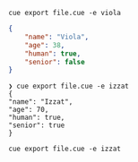 ```shell
cue export file.cue -e viola

```

```json
{
    "name": "Viola",
    "age": 38,
    "human": true,
    "senior": false
}
```

```text
❯ cue export file.cue -e izzat
{
"name": "Izzat",
"age": 70,
"human": true,
"senior": true
}
```


```shell
cue export file.cue -e izzat
```
